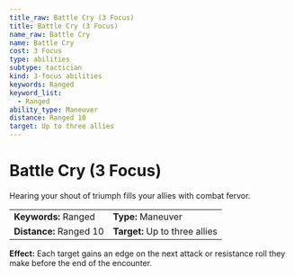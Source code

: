 ```yaml
---
title_raw: Battle Cry (3 Focus)
title: Battle Cry (3 Focus)
name_raw: Battle Cry
name: Battle Cry
cost: 3 Focus
type: abilities
subtype: tactician
kind: 3-focus abilities
keywords: Ranged
keyword_list:
  - Ranged
ability_type: Maneuver
distance: Ranged 10
target: Up to three allies
---
```


# Battle Cry (3 Focus)

Hearing your shout of triumph fills your allies with combat fervor.

<!-- @nosort -->

|                         |                                |
| :---------------------- | :----------------------------- |
| **Keywords:** Ranged    | **Type:** Maneuver             |
| **Distance:** Ranged 10 | **Target:** Up to three allies |

**Effect:** Each target gains an edge on the next attack or resistance roll they make before the end of the encounter.
